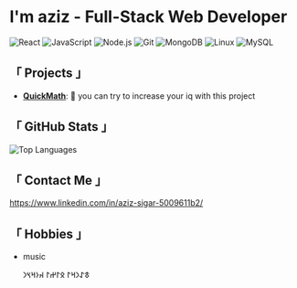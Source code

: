 #  I'm **aziz** - Full-Stack Web Developer 
![React](https://img.shields.io/badge/-React-61DAFB?logo=react&logoColor=333&style=flat) ![JavaScript](https://img.shields.io/badge/-JavaScript-F7DF1E?logo=javascript&logoColor=333&style=flat) ![Node.js](https://img.shields.io/badge/-Node.js-339933?logo=node.js&logoColor=fff&style=flat) ![Git](https://img.shields.io/badge/-Git-F05032?logo=git&logoColor=fff&style=flat) ![MongoDB](https://img.shields.io/badge/-MongoDB-47A248?logo=mongodb&logoColor=fff&style=flat) ![Linux](https://img.shields.io/badge/-Linux-FCC624?logo=linux&logoColor=000&style=flat) ![MySQL](https://img.shields.io/badge/-MySQL-4479A1?logo=mysql&logoColor=fff&style=flat) 

##   「 **Projects** 」
- **[QuickMath](https://azizsigar.github.io/randomquickmath/)**: 🚀 you can try to increase your iq with this project 
##  「 **GitHub Stats** 」
![Top Languages](https://github-readme-stats.vercel.app/api/top-langs/?username=azizsigar&layout=compact&hide=python,tex,go,html,makefile,css&theme=radical&hide_border=true)

##  「 **Contact Me** 」
https://www.linkedin.com/in/aziz-sigar-5009611b2/



## 「 **Hobbies** 」

- music














   𐱃𐰀𐰣𐰺𐰃 𐰋𐰃𐰔𐰃 𐰴𐰆𐰺𐰽𐰣  



